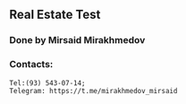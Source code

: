 ## Real Estate Test

### Done by Mirsaid Mirakhmedov

### Contacts:

    Tel:(93) 543-07-14;
    Telegram: https://t.me/mirakhmedov_mirsaid
